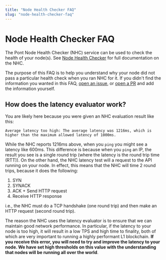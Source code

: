 ```yaml
---
title: "Node Health Checker FAQ"
slug: "node-health-checker-faq"
---
```


# Node Health Checker FAQ

The Pont Node Health Checker (NHC) service can be used to check the health of your node(s). See [Node Health Checker](/nodes/node-health-checker/index) for full documentation on the NHC.

The purpose of this FAQ is to help you understand why your node did not pass a particular health check when you ran NHC for it. If you didn't find the information you wanted in this FAQ, [open an issue](https://github.com/aptos-labs/pont-core/issues/new/choose), or [open a PR](https://github.com/aptos-labs/pont-core/pulls) and add the information yourself.

## How does the latency evaluator work?

You are likely here because you were given an NHC evaluation result like this:

```
Average latency too high: The average latency was 1216ms, which is higher than the maximum allowed latency of 1000ms.
```

While the NHC reports 1216ms above, when you `ping` you might see a latency like 600ms. This difference is because when you `ping` an IP, the result you see is a single round trip (where the latency is the round trip time (RTT)). On the other hand, the NHC latency test will a request to the API running on your node. In effect, this means that the NHC will time 2 round trips, because it does the following:

1. SYN
2. SYNACK
3. ACK + Send HTTP request
4. Receive HTTP response

i.e., the NHC must do a TCP handshake (one round trip) and then make an HTTP request (second round trip).

The reason the NHC uses the latency evaluator is to ensure that we can maintain good network performance. In particular, if the latency to your node is too high, it will result in a low TPS and high time to finality, both of which are very important to running a highly performant L1 blockchain. **If you receive this error, you will need to try and improve the latency to your node. We have set high thresholds on this value with the understanding that nodes will be running all over the world**.
